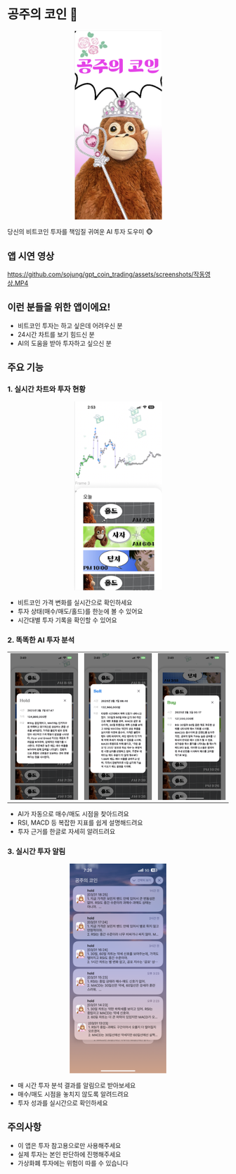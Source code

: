 # 공주의 코인 👑

<p align="center">
<img src="assets/screenshots/로딩화면.png" width="200">
</p>

당신의 비트코인 투자를 책임질 귀여운 AI 투자 도우미 🐵

## 앱 시연 영상
https://github.com/sojung/gpt_coin_trading/assets/screenshots/작동영상.MP4

## 이런 분들을 위한 앱이에요!

- 비트코인 투자는 하고 싶은데 어려우신 분
- 24시간 차트를 보기 힘드신 분
- AI의 도움을 받아 투자하고 싶으신 분

## 주요 기능

### 1. 실시간 차트와 투자 현황
<p align="center">
<img src="assets/screenshots/메인화면1.png" width="200">
</p>

- 비트코인 가격 변화를 실시간으로 확인하세요
- 투자 상태(매수/매도/홀드)를 한눈에 볼 수 있어요
- 시간대별 투자 기록을 확인할 수 있어요

### 2. 똑똑한 AI 투자 분석
<p align="center">
<table align="center">
  <tr>
    <td><img src="assets/screenshots/매매기록상세보기_1.PNG" width="200"></td>
    <td><img src="assets/screenshots/매매기록상세보기_2.PNG" width="200"></td>
    <td><img src="assets/screenshots/매매기록상세보기_3.PNG" width="200"></td>
  </tr>
</table>
</p>

- AI가 자동으로 매수/매도 시점을 찾아드려요
- RSI, MACD 등 복잡한 지표를 쉽게 설명해드려요
- 투자 근거를 한글로 자세히 알려드려요

### 3. 실시간 투자 알림
<p align="center">
<img src="assets/screenshots/푸시알림.PNG" width="220">
</p>

- 매 시간 투자 분석 결과를 알림으로 받아보세요
- 매수/매도 시점을 놓치지 않도록 알려드려요
- 투자 성과를 실시간으로 확인하세요

## 주의사항

- 이 앱은 투자 참고용으로만 사용해주세요
- 실제 투자는 본인 판단하에 진행해주세요
- 가상화폐 투자에는 위험이 따를 수 있습니다

